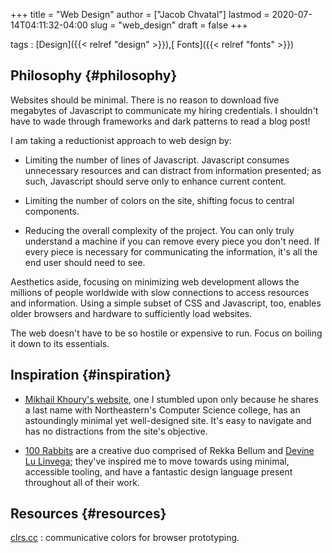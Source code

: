 +++
title = "Web Design"
author = ["Jacob Chvatal"]
lastmod = 2020-07-14T04:11:32-04:00
slug = "web_design"
draft = false
+++

tags
: [Design]({{< relref "design" >}}),[ Fonts]({{< relref "fonts" >}})


## Philosophy {#philosophy}

Websites should be minimal.
There is no reason to download five megabytes of Javascript to communicate
my hiring credentials. I shouldn't have to wade through frameworks and dark
patterns to read a blog post!

I am taking a reductionist approach to web design by:

-   Limiting the number of lines of Javascript.
    Javascript consumes unnecessary resources and can distract from information
    presented; as such, Javascript should serve only to enhance current content.

-   Limiting the number of colors on the site, shifting focus to central components.

-   Reducing the overall complexity of the project.
    You can only truly understand a machine if you can remove every piece
    you don't need. If every piece is necessary for communicating the information,
    it's all the end user should need to see.

Aesthetics aside, focusing on minimizing web development allows the millions of
people worldwide with slow connections to access resources and information.
Using a simple subset of CSS and Javascript, too, enables older browsers and
hardware to sufficiently load websites.

The web doesn't have to be so hostile or expensive to run.
Focus on boiling it down to its essentials.


## Inspiration {#inspiration}

-   [Mikhail Khoury's website](http://mikhailkhoury.com/), one I stumbled upon only because he shares
    a last name with Northeastern's Computer Science college, has
    an astoundingly minimal yet well-designed site. It's easy to navigate
    and has no distractions from the site's objective.

-   [100 Rabbits](https://100r.co) are a creative duo comprised of Rekka Bellum and
    [Devine Lu Linvega](https://xxiivv.com/); they've inspired me to move towards using
    minimal, accessible tooling, and have a fantastic design language
    present throughout all of their work.


## Resources {#resources}

[clrs.cc](http://clrs.cc/)
: communicative colors for browser prototyping.
